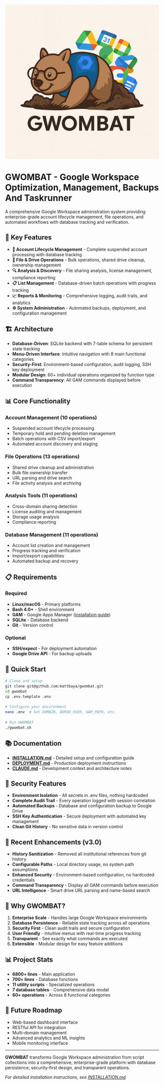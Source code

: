 ![GWOMBAT Logo](assets/gwombat2.png)

# GWOMBAT - Google Workspace Optimization, Management, Backups And Taskrunner

A comprehensive Google Workspace administration system providing enterprise-grade account lifecycle management, file operations, and automated workflows with database tracking and verification.

## 🚀 Key Features

- **🔄 Account Lifecycle Management** - Complete suspended account processing with database tracking
- **💾 File & Drive Operations** - Bulk operations, shared drive cleanup, ownership management  
- **🔍 Analysis & Discovery** - File sharing analysis, license management, compliance reporting
- **📋 List Management** - Database-driven batch operations with progress tracking
- **📈 Reports & Monitoring** - Comprehensive logging, audit trails, and analytics
- **⚙️ System Administration** - Automated backups, deployment, and configuration management

## 🏗️ Architecture

- **Database-Driven**: SQLite backend with 7-table schema for persistent state tracking
- **Menu-Driven Interface**: Intuitive navigation with 8 main functional categories
- **Security-First**: Environment-based configuration, audit logging, SSH key deployment
- **Modular Design**: 60+ individual operations organized by function type
- **Command Transparency**: All GAM commands displayed before execution

## 📊 Core Functionality

### Account Management (10 operations)
- Suspended account lifecycle processing
- Temporary hold and pending deletion management
- Batch operations with CSV import/export
- Automated account discovery and staging

### File Operations (13 operations)
- Shared drive cleanup and administration
- Bulk file ownership transfer
- URL parsing and drive search
- File activity analysis and archiving

### Analysis Tools (11 operations)
- Cross-domain sharing detection
- License auditing and management
- Storage usage analysis
- Compliance reporting

### Database Management (11 operations)
- Account list creation and management
- Progress tracking and verification
- Import/export capabilities
- Automated backup and recovery

## 📋 Requirements

### Required
- **Linux/macOS** - Primary platforms
- **Bash 4.0+** - Shell environment
- **GAM** - Google Apps Manager ([installation guide](https://github.com/GAM-team/GAM))
- **SQLite** - Database backend
- **Git** - Version control

### Optional
- **SSH/expect** - For deployment automation
- **Google Drive API** - For backup uploads

## 🚀 Quick Start

```bash
# Clone and setup
git clone git@github.com:mattbaya/gwombat.git
cd gwombat
cp .env.template .env

# Configure your environment
nano .env  # Set DOMAIN, ADMIN_USER, GAM_PATH, etc.

# Run GWOMBAT
./gwombat.sh
```

## 📚 Documentation

- **[INSTALLATION.md](INSTALLATION.md)** - Detailed setup and configuration guide
- **[DEPLOYMENT.md](DEPLOYMENT.md)** - Production deployment instructions  
- **[CLAUDE.md](CLAUDE.md)** - Development context and architecture notes

## 🔐 Security Features

- **Environment Isolation** - All secrets in .env files, nothing hardcoded
- **Complete Audit Trail** - Every operation logged with session correlation
- **Automated Backups** - Database and configuration backup to Google Drive
- **SSH Key Authentication** - Secure deployment with automated key management
- **Clean Git History** - No sensitive data in version control

## 🌟 Recent Enhancements (v3.0)

- **History Sanitization** - Removed all institutional references from git history
- **Configurable Paths** - Local directory usage, no system path assumptions
- **Enhanced Security** - Environment-based configuration, no hardcoded credentials
- **Command Transparency** - Display all GAM commands before execution
- **URL Intelligence** - Smart drive URL parsing and name-based search

## 🎯 Why GWOMBAT?

1. **Enterprise Scale** - Handles large Google Workspace environments
2. **Database Persistence** - Reliable state tracking across all operations  
3. **Security First** - Clean audit trails and secure configuration
4. **User Friendly** - Intuitive menus with real-time progress tracking
5. **Transparent** - See exactly what commands are executed
6. **Extensible** - Modular design for easy feature additions

## 📊 Project Stats

- **6800+ lines** - Main application
- **700+ lines** - Database functions
- **11 utility scripts** - Specialized operations
- **7 database tables** - Comprehensive data model
- **60+ operations** - Across 8 functional categories

## 🚀 Future Roadmap

- Web-based dashboard interface
- RESTful API for integration
- Multi-domain management
- Advanced analytics and ML insights
- Mobile monitoring interface

---

**GWOMBAT** transforms Google Workspace administration from script collections into a comprehensive, enterprise-grade platform with database persistence, security-first design, and transparent operations.

*For detailed installation instructions, see [INSTALLATION.md](INSTALLATION.md)*